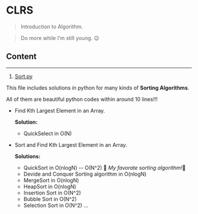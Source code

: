 # CLRS


> Introduction to Algorithm.

> Do more while I'm still young. :wink:

## Content
---
1. [Sort.py](https://github.com/RainyTong/CLRS/blob/master/Sort.py)

This file includes solutions in python for many kinds of **Sorting Algorithms**.

All of them are beautiful python codes within around 10 lines!!!


- Find Kth Largest Element in an Array.
  
  **Solution:**
  - QuickSelect in O(N)

- Sort and Find Kth Largest Element in an Array.
  
  **Solutions:**
     - QuickSort in O(nlogN) -- O(N^2)     :seedling: *My favorate sorting algorithm!*:seedling:
     - Devide and Conquer Sorting algorithm in O(nlogN)
     - MergeSort in O(nlogN)
     - HeapSort in O(nlogN)
     - Insertion Sort in O(N^2)
     - Bubble Sort in O(N^2)
     - Selection Sort in O(N^2)
     ...
     
     

